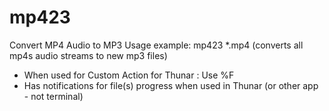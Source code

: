 # mp423
Convert MP4 Audio to MP3
Usage example:  mp423 *.mp4  (converts all mp4s audio streams to new mp3 files)
- When used for Custom Action for Thunar : Use %F
- Has notifications for file(s) progress when used in Thunar (or other app - not terminal)
